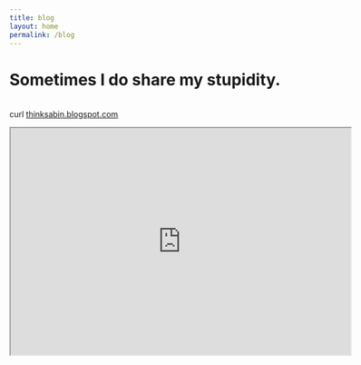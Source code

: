```yaml
---
title: blog
layout: home
permalink: /blog
---
```


# Sometimes I do share my stupidity.
<br>
curl <a href="https://thinksabin.blogspot.com">thinksabin.blogspot.com</a>
<p>
<iframe src="https://thinksabin.blogspot.com" height="400" width="600" ></iframe>

